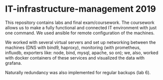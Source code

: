 # IT-infrastructure-management 2019

This repository contains labs and final exam/coursework.
The coursework allows us to make a fully functional and connected IT environment with just one command.
We used ansible for remote configuration of the machines.

We worked with several virtual servers and set up networking between the machines (DNS with bind9, haproxy), monitoring (with prometheus, influxdb, exporters like: node, bind, mysql, apache, so on); we, also, worked with docker containers of these services and visualized the data with grafana.

Naturally redundancy was also implemented for regular backups (lab 6).
